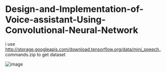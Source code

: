 # Design-and-Implementation-of-Voice-assistant-Using-Convolutional-Neural-Network

i use http://storage.googleapis.com/download.tensorflow.org/data/mini_speech_
commands.zip to get dataset

![image](https://user-images.githubusercontent.com/81902504/132139028-b0829537-ca10-45c3-9e76-54fb4a2daf5b.png)
